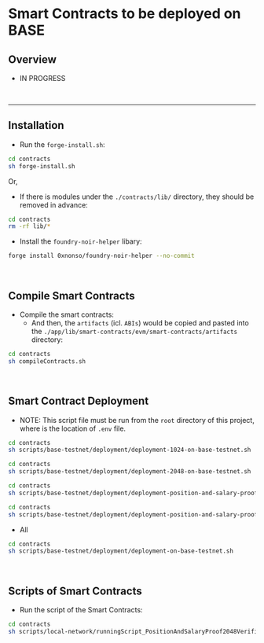 # Smart Contracts to be deployed on BASE

## Overview
- IN PROGRESS


<br>

<hr>

## Installation

- Run the `forge-install.sh`:
```bash
cd contracts
sh forge-install.sh
```

Or,

- If there is modules under the `./contracts/lib/` directory, they should be removed in advance:
```bash
cd contracts
rm -rf lib/* 
```

- Install the `foundry-noir-helper` libary:
```bash
forge install 0xnonso/foundry-noir-helper --no-commit
```

<br>

## Compile Smart Contracts

- Compile the smart contracts:
  - And then, the `artifacts` (icl. `ABIs`) would be copied and pasted into the `./app/lib/smart-contracts/evm/smart-contracts/artifacts` directory:
```bash
cd contracts
sh compileContracts.sh
```

<br>

## Smart Contract Deployment

- NOTE: This script file must be run from the `root` directory of this project, where is the location of `.env` file.
```bash
cd contracts
sh scripts/base-testnet/deployment/deployment-1024-on-base-testnet.sh
```
```bash
cd contracts
sh scripts/base-testnet/deployment/deployment-2048-on-base-testnet.sh
```
```bash
cd contracts
sh scripts/base-testnet/deployment/deployment-position-and-salary-proof-1024-verifier-on-base-testnet.sh
```
```bash
cd contracts
sh scripts/base-testnet/deployment/deployment-position-and-salary-proof-2048-verifier-on-base-testnet.sh
```

- All
```bash
cd contracts
sh scripts/base-testnet/deployment/deployment-on-base-testnet.sh
```

<br>

## Scripts of Smart Contracts

- Run the script of the Smart Contracts:
```bash
cd contracts
sh scripts/local-network/runningScript_PositionAndSalaryProof2048Verifier.sh
```